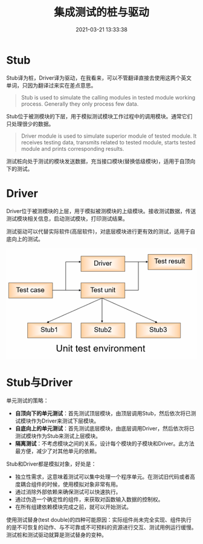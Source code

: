 ﻿---
title: 集成测试的桩与驱动
date: 2021-03-21 13:33:38
summary: 本文分享集成测试中的测试桩Stub与测试驱动Driver两个概念。
tags:
- 软件测试
- 软件工程
categories:
- 软件工程
---

# Stub

Stub译为桩，Driver译为驱动，在我看来，可以不管翻译直接去使用这两个英文单词，只因为翻译过来实在差点意思。

> Stub is used to simulate the calling modules in tested module working process. Generally  they only process few data.

Stub位于被测模块的下层，用于模拟测试模块工作过程中的调用模块。通常它们只处理很少的数据。

> Driver module is used to simulate superior module of tested module. It receives testing data, transmits related to tested module, starts tested module and prints corresponding results.

测试桩向处于测试的模块发送数据，充当接口模块(替换低级模块)，适用于自顶向下的测试。

# Driver

Driver位于被测模块的上层，用于模拟被测模块的上级模块。接收测试数据，传送测试模块相关信息，启动测试模块，打印测试结果。

测试驱动可以代替实际软件(高层软件)，对底层模块进行更有效的测试，适用于自底向上的测试。

![](../../../images/软件工程/软件测试/集成测试的桩与驱动/1.png)

# Stub与Driver

单元测试的策略：
- **自顶向下的单元测试**：首先测试顶层模块，由顶层调用Stub，然后依次将已测试模块作为Driver来测试下层模块。
- **自底向上的单元测试**：首先测试底层模块，由底层调用Driver，然后依次将已测试模块作为Stub来测试上层模块。
- **隔离测试**：不考虑模块之间的关系，设计每个模块的子模块和Driver。此方法最方便，减少了对其他单元的依赖。

Stub和Driver都是模拟对象，好处是：
- 独立性需求，这意味着测试可以集中处理一个程序单元。在测试旧代码或者高度耦合组件的时候，使用模拟对象非常有用。
- 通过消除外部依赖来确保测试可以快速执行。
- 通过伪造一个确定性的组件，来获取对函数输入数据的控制权。
- 在所有组建依赖模块完成之前，就可以开始测试。

使用测试替身(test double)的四种可能原因：实际组件尚未完全实现、组件执行的是不可恢复的动作、与不可靠或不可预料的资源进行交互、测试用例运行缓慢。测试桩和测试驱动就算是测试替身的变种。
